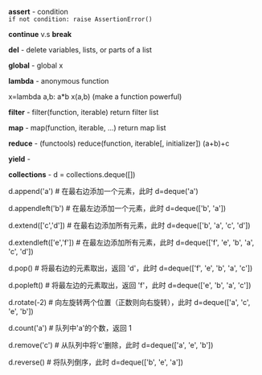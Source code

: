 **assert** - condition  
`
if not condition:
    raise AssertionError()
`

**continue** v.s **break** 

**del** - delete variables, lists, or parts of a list

**global** - global x

**lambda** - anonymous function

x=lambda a,b: a*b x(a,b)   (make a function powerful)

**filter** - filter(function, iterable) return filter list 

**map** - map(function, iterable, ...) return map list

**reduce** - (functools) reduce(function, iterable[, initializer])  (a+b)+c

**yield** - 

**collections** - d = collections.deque([])

d.append('a') # 在最右边添加一个元素，此时 d=deque('a')

d.appendleft('b') # 在最左边添加一个元素，此时 d=deque(['b', 'a'])

d.extend(['c','d']) # 在最右边添加所有元素，此时 d=deque(['b', 'a', 'c', 'd'])

d.extendleft(['e','f']) # 在最左边添加所有元素，此时 d=deque(['f', 'e', 'b', 'a', 'c', 'd'])

d.pop() # 将最右边的元素取出，返回 'd'，此时 d=deque(['f', 'e', 'b', 'a', 'c'])

d.popleft() # 将最左边的元素取出，返回 'f'，此时 d=deque(['e', 'b', 'a', 'c'])

d.rotate(-2) # 向左旋转两个位置（正数则向右旋转），此时 d=deque(['a', 'c', 'e', 'b'])

d.count('a') # 队列中'a'的个数，返回 1

d.remove('c') # 从队列中将'c'删除，此时 d=deque(['a', 'e', 'b'])

d.reverse() # 将队列倒序，此时 d=deque(['b', 'e', 'a'])







